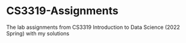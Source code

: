 # CS3319-Assignments
The lab assignments from CS3319 Introduction to Data Science (2022 Spring) with my solutions
